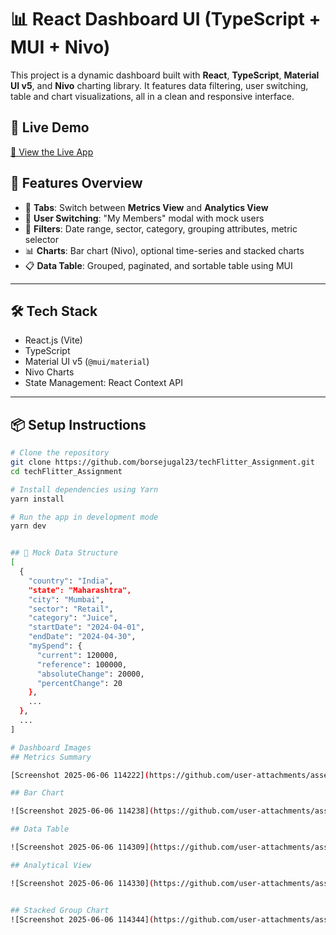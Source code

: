 # 📊 React Dashboard UI (TypeScript + MUI + Nivo)

This project is a dynamic dashboard built with **React**, **TypeScript**, **Material UI v5**, and **Nivo** charting library. It features data filtering, user switching, table and chart visualizations, all in a clean and responsive interface.

## 🚀 Live Demo

[🔗 View the Live App](https://tech-flitter-assignment-b5ph.vercel.app/)

## 📁 Features Overview

- 📌 **Tabs**: Switch between **Metrics View** and **Analytics View**
- 👥 **User Switching**: "My Members" modal with mock users
- 📆 **Filters**: Date range, sector, category, grouping attributes, metric selector
- 📊 **Charts**: Bar chart (Nivo), optional time-series and stacked charts
- 📋 **Data Table**: Grouped, paginated, and sortable table using MUI

---

## 🛠 Tech Stack

- React.js (Vite)
- TypeScript
- Material UI v5 (`@mui/material`)
- Nivo Charts
- State Management: React Context API

---

## 📦 Setup Instructions

```bash
# Clone the repository
git clone https://github.com/borsejugal23/techFlitter_Assignment.git
cd techFlitter_Assignment

# Install dependencies using Yarn
yarn install

# Run the app in development mode
yarn dev


## 🧪 Mock Data Structure
[
  {
    "country": "India",
    "state": "Maharashtra",
    "city": "Mumbai",
    "sector": "Retail",
    "category": "Juice",
    "startDate": "2024-04-01",
    "endDate": "2024-04-30",
    "mySpend": {
      "current": 120000,
      "reference": 100000,
      "absoluteChange": 20000,
      "percentChange": 20
    },
    ...
  },
  ...
]

# Dashboard Images
## Metrics Summary

[Screenshot 2025-06-06 114222](https://github.com/user-attachments/assets/4bfc81ab-23ab-43a4-9712-120d7efe4129)

## Bar Chart 

![Screenshot 2025-06-06 114238](https://github.com/user-attachments/assets/732205fc-6881-4e71-b64a-8861eba17f2a)

## Data Table

![Screenshot 2025-06-06 114309](https://github.com/user-attachments/assets/7cbfadb5-54a7-4127-a3df-4cc0a9e602db)

## Analytical View

![Screenshot 2025-06-06 114330](https://github.com/user-attachments/assets/e0a68adf-9e4c-4e99-af1c-7f53ad1501c8)


## Stacked Group Chart
![Screenshot 2025-06-06 114344](https://github.com/user-attachments/assets/cfe0e74f-ebd9-42b1-8348-67131f71ea9d)

